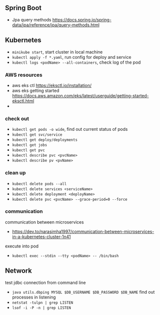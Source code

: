 ## Spring Boot
- Jpa query methods
  https://docs.spring.io/spring-data/jpa/reference/jpa/query-methods.html
## Kubernetes
- `minikube start`, start cluster in local machine
- `kubectl apply -f *.yaml`, run config for deploy and service
- `kubectl logs <podName> --all-containers`, check log of the pod

### AWS resources
- aws eks ctl 
  https://eksctl.io/installation/
- aws eks getting started 
  https://docs.aws.amazon.com/eks/latest/userguide/getting-started-eksctl.html
- 

### check out
- `kubectl get pods -o wide`, find out current status of pods
- `kubectl get svc/service`
- `kubectl get deploy/deployments`
- `kubectl get jobs`
- `kubectl get pvc`
- `kubectl describe pvc <pvcName>`
- `kubectl describe pv <pvName>`

### clean up
- `kubectl delete pods --all`
- `kubectl delete services <serviceName>`
- `kubectl delete deployment <deployName>`
- `kubectl delete pvc <pvcName> --grace-period=0 --force`

### communication
communication between microservices
- https://dev.to/narasimha1997/communication-between-microservices-in-a-kubernetes-cluster-1n41

execute into pod
- `kubectl exec --stdin --tty <podName> -- /bin/bash`
## Network
test jdbc connection from command line
- `java utils.dbping MYSQL $DB_USERNAME $DB_PASSWORD $DB_NAME`
find out processes in listening
- `netstat -tulpn | grep LISTEN`
- `lsof -i -P -n | grep LISTEN`
